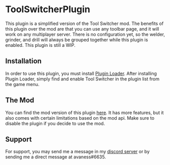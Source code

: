 # ToolSwitcherPlugin
This plugin is a simplified version of the Tool Switcher mod. The benefits of this plugin over the mod are that you can use any toolbar page, and it will work on any multiplayer server. There is no configuration yet, so the welder, grinder, and drill will always be grouped together while this plugin is enabled.
This plugin is still a WIP.

## Installation
In order to use this plugin, you must install [Plugin Loader](https://github.com/austinvaness/PluginLoader). After installing Plugin Loader, simply find and enable Tool Switcher in the plugin list from the game menu.

## The Mod
You can find the mod version of this plugin [here](https://steamcommunity.com/sharedfiles/filedetails/?id=2211605465). It has more features, but it also comes with certain limitations based on the mod api. Make sure to disable the plugin if you decide to use the mod.

## Support
For support, you may send me a message in my [discord server](https://discord.gg/mbzsbFK) or by sending me a direct message at avaness#6635.
